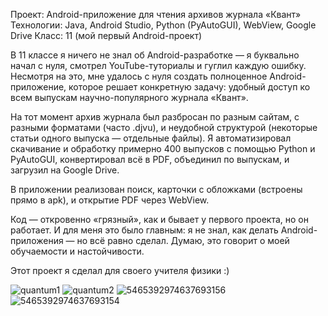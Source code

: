 Проект: Android-приложение для чтения архивов журнала «Квант»
Технологии: Java, Android Studio, Python (PyAutoGUI), WebView, Google Drive
Класс: 11 (мой первый Android-проект)

В 11 классе я ничего не знал об Android-разработке — я буквально начал с нуля, смотрел YouTube-туториалы и гуглил каждую ошибку. Несмотря на это, мне удалось с нуля создать полноценное Android-приложение, которое решает конкретную задачу: удобный доступ ко всем выпускам научно-популярного журнала «Квант».

На тот момент архив журнала был разбросан по разным сайтам, с разными форматами (часто .djvu), и неудобной структурой (некоторые статьи одного выпуска — отдельные файлы). Я автоматизировал скачивание и обработку примерно 400 выпусков с помощью Python и PyAutoGUI, конвертировал всё в PDF, объединил по выпускам, и загрузил на Google Drive.

В приложении реализован поиск, карточки с обложками (встроены прямо в apk), и открытие PDF через WebView.

Код — откровенно «грязный», как и бывает у первого проекта, но он работает. И для меня это было главным: я не знал, как делать Android-приложения — но всё равно сделал. Думаю, это говорит о моей обучаемости и настойчивости.

Этот проект я сделал для своего учителя физики :)

![quantum1](https://github.com/user-attachments/assets/ac43b82c-a7d0-4966-bb5f-e4b806b468fd)
![quantum2](https://github.com/user-attachments/assets/45f0cb48-00a3-4798-9040-3218ce752961)
![5465392974637693156](https://github.com/user-attachments/assets/4e943597-4929-4f3d-ac3f-d18349de4f05)
![5465392974637693154](https://github.com/user-attachments/assets/58abc841-7b0e-4399-9393-0b4203b3a733)
